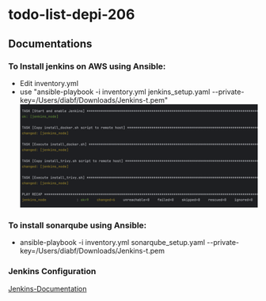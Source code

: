 # todo-list-depi-206

## Documentations
### To Install jenkins on AWS using Ansible:
  - Edit inventory.yml
  - use "ansible-playbook -i inventory.yml jenkins_setup.yaml --private-key=/Users/diabf/Downloads/Jenkins-t.pem"
  ![img.png](img.png)

### To install sonarqube using Ansible:
-   ansible-playbook -i inventory.yml sonarqube_setup.yaml --private-key=/Users/diabf/Downloads/Jenkins-t.pem

### Jenkins Configuration
[Jenkins-Documentation](JENKINS-README.md)

